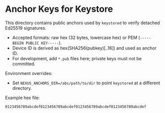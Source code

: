 # Anchor Keys for Keystore

This directory contains public anchors used by `keystored` to verify detached Ed25519 signatures.

- Accepted formats: raw hex (32 bytes, lowercase hex) or PEM (`-----BEGIN PUBLIC KEY-----`).
- Device ID is derived as hex(SHA256(pubkey)[..16]) and used as anchor ID.
- For development, add `*.pub` files here; private keys must not be committed.

Environment overrides:
- Set `NEXUS_ANCHORS_DIR=/abs/path/to/dir` to point `keystored` at a different directory.

Example hex file:
```
0123456789abcdef0123456789abcdef0123456789abcdef0123456789abcdef
```

